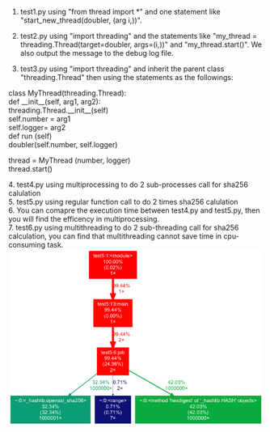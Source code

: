 1. test1.py using "from thread import *" and one statement like "start_new_thread(doubler, (arg i,))".

2. test2.py using "import threading" and the statements like "my_thread = threading.Thread(target=doubler, args=(i,))" and "my_thread.start()". We also output the message to the debug log file.

3. test3.py using "import threading" and inherit the parent class "threading.Thread" then using the statements as the followings:
<html><body><p>
class MyThread(threading.Thread):<br/>
     def __init__(self, arg1, arg2):<br/>
            threading.Thread.__init__(self)<br/>
            self.number = arg1<br/>
            self.logger= arg2<br/>
      def run (self)<br/>
      doubler(self.number, self.logger)<br/>
 
thread = MyThread (number, logger)<br/>
thread.start() <br/></p>
4. test4.py using multiprocessing to do 2 sub-processes call for sha256 calulation<br/>
5. test5.py using regular function call to do 2 times sha256 calulation<br/>
6. You can comapre the execution time between test4.py and test5.py, then you will find the efficency in multiprocessing.<br/>
7. test6.py using multithreading to do 2 sub-threading call for sha256 calculation, you can find that multithreading cannot save time in cpu-consuming task.<br/>
<img src="https://github.com/rslu2000/py_multithreading/blob/master/profile.png"><br/>

</body></html>